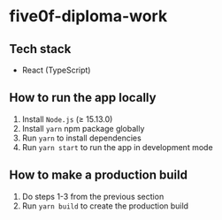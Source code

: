 # five0f-diploma-work

## Tech stack

* React (TypeScript)

## How to run the app locally

1. Install `Node.js` (≥ 15.13.0)
2. Install `yarn` npm package globally
3. Run `yarn` to install dependencies
4. Run `yarn start` to run the app in development mode

## How to make a production build

1. Do steps 1-3 from the previous section
2. Run `yarn build` to create the production build
